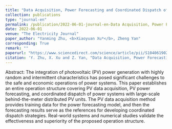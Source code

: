 ```yaml
---
title: "Data Acquisition, Power Forecasting and Coordinated Dispatch of Power Systems with Distributed PV Power Generation"
collection: publications
type: "journal-en"
permalink: /publication/2022-06-01-journal-en-Data Acquisition, Power Forecasting and Coordinated Dispatch of Power Systems with Distributed PV Power Generation
date: 2022-06-01
venue: "The Electricity Journal"
paper_author: "Yanming Zhu, <b>Xiaoyuan Xu*</b>, Zheng Yan"
corresponding: True
remark: ""
paperurl: "https://www.sciencedirect.com/science/article/pii/S1040619022000598"
citation: 'Y. Zhu, X. Xu and Z. Yan, "Data Acquisition, Power Forecasting and Coordinated Dispatch of Power Systems with Distributed PV Power Generation," <i>The Electricity Journal</i>, vol. 35, no. 5, 2022, art. no. 107133.'
---
```


Abstract:
The integration of photovoltaic (PV) power generation with highly random and intermittent characteristics has posed significant challenges to the safe and economic operations of power systems. This paper establishes an entire operation structure covering PV data acquisition, PV power forecasting, and coordinated dispatch of power systems with large-scale behind-the-meter distributed PV units. The PV data acquisition method provides training data for the power forecasting model, and then the forecasting results serve as the references for developing coordinated dispatch strategies. Real-world systems and numerical studies validate the effectiveness and superiority of the proposed operation structure.